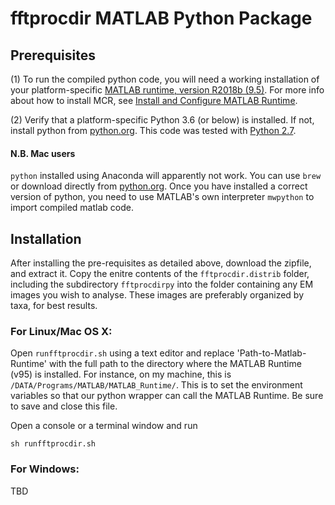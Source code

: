 # fftprocdir MATLAB Python Package


## Prerequisites

(1) To run the compiled python code, you will need a working installation of your platform-specific [MATLAB
runtime, version R2018b (9.5)](https://www.mathworks.com/products/compiler/matlab-runtime.html). 
For more info about how to install MCR, see [Install and Configure MATLAB Runtime](https://se.mathworks.com/help/compiler/install-the-matlab-runtime.html).

(2) Verify that a platform-specific Python 3.6 (or below) is installed. If not, install python from [python.org](https://www.python.org). 
This code was tested with [Python 2.7](https://www.python.org/downloads/release/python-2718/).

#### N.B. Mac users
`python` installed using Anaconda will apparently not work. You can use `brew` or download directly from [python.org](https://www.python.org). 
Once you have installed a correct version of python, you need to use MATLAB's own interpreter `mwpython` to import compiled matlab code. 


## Installation

After installing the pre-requisites as detailed above, download the zipfile, and extract it. Copy the enitre contents of the 
`fftprocdir.distrib` folder, including the subdirectory `fftprocdirpy` into the folder containing any EM images you wish to analyse. 
These images are preferably organized by taxa, for best results. 


### For Linux/Mac OS X:

Open `runfftprocdir.sh` using a text editor and replace 'Path-to-Matlab-Runtime' with the full path to the directory where the 
MATLAB Runtime (v95) is installed. For instance, on my machine, this is `/DATA/Programs/MATLAB/MATLAB_Runtime/`. 
This is to set the environment variables so that our python wrapper can call the MATLAB Runtime. Be sure to save and close this file.

Open a console or a terminal window and run

```shell
sh runfftprocdir.sh
```


### For Windows:

TBD
